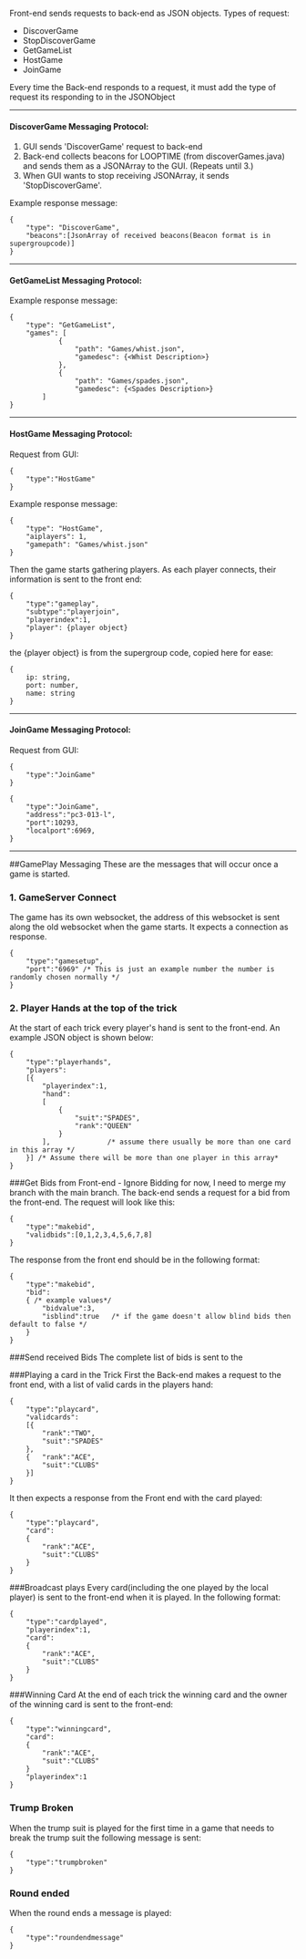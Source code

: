 Front-end sends requests to back-end as JSON objects.
Types of request:
 -  DiscoverGame
 -  StopDiscoverGame
 -  GetGameList
 -  HostGame
 -  JoinGame
 
Every time the Back-end responds to a request, it must add the type of request its responding to in the JSONObject

------------------------------------------------------------------------
#### DiscoverGame Messaging Protocol:

1. GUI sends 'DiscoverGame' request to back-end
2. Back-end collects beacons for LOOPTIME (from discoverGames.java) and sends them as a JSONArray to the GUI. (Repeats until 3.)
3. When GUI wants to stop receiving JSONArray, it sends 'StopDiscoverGame'.

Example response message:
```
{
    "type": "DiscoverGame", 
    "beacons":[JsonArray of received beacons(Beacon format is in supergroupcode)] 
}
```
-------------------

#### GetGameList Messaging Protocol:
Example response message:
```
{
    "type": "GetGameList",
    "games": [
            {
                "path": "Games/whist.json",
                "gamedesc": {<Whist Description>}
            },
            {
                "path": "Games/spades.json",
                "gamedesc": {<Spades Description>}
        ]
}            
```


-------------------------------------------------------------------------
#### HostGame Messaging Protocol:
Request from GUI:
```
{
    "type":"HostGame"
}
```
Example response message:
```
{
    "type": "HostGame",
    "aiplayers": 1,
    "gamepath": "Games/whist.json"
}
```
Then the game starts gathering players. As each player connects, their information is sent to the front end:
```
{
    "type":"gameplay",
    "subtype":"playerjoin",
    "playerindex":1,
    "player": {player object}
}
```
the {player object} is from the supergroup code, copied here for ease:

```
{
    ip: string,
    port: number,
    name: string 
}
```
  
------------

#### JoinGame Messaging Protocol:
Request from GUI:
```
{
    "type":"JoinGame"
}
```
```
{
    "type":"JoinGame",
    "address":"pc3-013-l",
    "port":10293,
    "localport":6969,
}
```

----
##GamePlay Messaging
These are the messages that will occur once a game is started.


### 1. GameServer Connect
The game has its own websocket, the address of this websocket is sent along the old websocket when the game starts.
It expects a connection as response.
```
{
    "type":"gamesetup",
    "port":"6969" /* This is just an example number the number is randomly chosen normally */
}
```
### 2. Player Hands at the top of the trick
At the start of each trick every player's hand is sent to the front-end. An example JSON object is shown below:
```
{
    "type":"playerhands",
    "players":
    [{
        "playerindex":1,
        "hand":
        [
            {
                "suit":"SPADES",
                "rank":"QUEEN"
            } 
        ],              /* assume there usually be more than one card in this array */ 
    }] /* Assume there will be more than one player in this array*
}
```
###Get Bids from Front-end  - Ignore Bidding for now, I need to merge my branch with the main branch.
The back-end sends a request for a bid from the front-end. The request will look like this:

```
{
    "type":"makebid",
    "validbids":[0,1,2,3,4,5,6,7,8]
}
```
The response from the front end should be in the following format:
```
{
    "type":"makebid",
    "bid": 
    { /* example values*/
        "bidvalue":3,
        "isblind":true   /* if the game doesn't allow blind bids then default to false */
    }
}
```
###Send received Bids
The complete list of bids is sent to the 



###Playing a card in the Trick
First the Back-end makes a request to the front end, with a list of valid cards in the players hand:
```
{
    "type":"playcard",
    "validcards":
    [{
        "rank":"TWO",
        "suit":"SPADES"
    },
    {   "rank":"ACE",
        "suit":"CLUBS"
    }]
}
```
It then expects a response from the Front end with the card played:
```
{
    "type":"playcard",
    "card":
    {
        "rank":"ACE",
        "suit":"CLUBS"
    }
}
```
###Broadcast plays
Every card(including the one played by the local player) is sent to the front-end when it is played. In the following format:
```
{
    "type":"cardplayed",
    "playerindex":1,
    "card":
    {
        "rank":"ACE",
        "suit":"CLUBS"
    }
}
```
###Winning Card
At the end of each trick the winning card and the owner of the winning card is sent to  the front-end:
```
{
    "type":"winningcard",
    "card":
    {
        "rank":"ACE",
        "suit":"CLUBS"
    }
    "playerindex":1
}
```
### Trump Broken
When the trump suit is played for the first time in a game that needs to break the trump suit the following message is sent:
```
{
    "type":"trumpbroken"
}
```
### Round ended
When the round ends a message is played:
```
{
    "type":"roundendmessage"
}
```


        


    